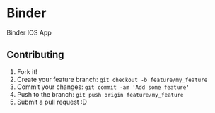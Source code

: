 # Binder
Binder IOS App

## Contributing
1. Fork it!
2. Create your feature branch: `git checkout -b feature/my_feature`
3. Commit your changes: `git commit -am 'Add some feature'`
4. Push to the branch: `git push origin feature/my_feature`
5. Submit a pull request :D
